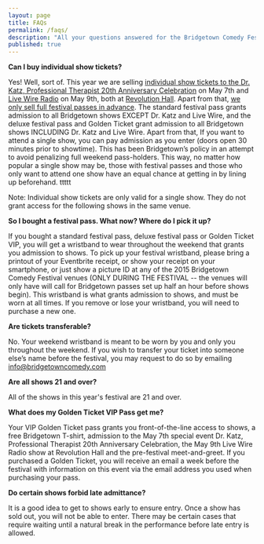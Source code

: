 ```yaml
---
layout: page
title: FAQs
permalink: /faqs/
description: "All your questions answered for the Bridgetown Comedy Festival in 2015!"
published: true
---
```


**Can I buy individual show tickets?**

Yes! Well, sort of. This year we are selling [individual show tickets to the Dr. Katz, Professional Therapist 20th Anniversary Celebration](https://www.ticketfly.com/purchase/event/796489) on May 7th and [Live Wire Radio](https://www.ticketfly.com/purchase/event/772911?utm_source=TICKETBUTTON) on May 9th, both at [Revolution Hall](http://www.revolutionhallpdx.com/). Apart from that, [we only sell full festival passes in advance](http://www.eventbrite.com/e/2015-bridgetown-comedy-festival-may-7-10-tickets-15878613360). The standard festival pass grants admission to all Bridgetown shows EXCEPT Dr. Katz and Live Wire, and the deluxe festival pass and Golden Ticket grant admission to all Bridgetown shows INCLUDING Dr. Katz and Live Wire. Apart from that, If you want to attend a single show, you can pay admission as you enter (doors open 30 minutes prior to showtime). This has been Bridgetown’s policy in an attempt to avoid penalizing full weekend pass-holders. This way, no matter how popular a single show may be, those with festival passes and those who only want to attend one show have an equal chance at getting in by lining up beforehand. ttttt

Note: Individual show tickets are only valid for a single show. They do not grant access for the following shows in the same venue.


**So I bought a festival pass. What now? Where do I pick it up?**

If you bought a standard festival pass, deluxe festival pass or Golden Ticket VIP, you will get a wristband to wear throughout the weekend that grants you admission to shows. To pick up your festival wristband, please bring a printout of your Eventbrite receipt, or show your receipt on your smartphone, or just show a picture ID at any of the 2015 Bridgetown Comedy Festival venues (ONLY DURING THE FESTIVAL -- the venues will only have will call for Bridgetown passes set up half an hour before shows begin). This wristband is what grants admission to shows, and must be worn at all times. If you remove or lose your wristband, you will need to purchase a new one.

**Are tickets transferable?**

No. Your weekend wristband is meant to be worn by you and only you throughout the weekend. If you wish to transfer your ticket into someone else’s name before the festival, you may request to do so by emailing [info@bridgetowncomedy.com](mailto:info@bridgetowncomedy.com)

**Are all shows 21 and over?**

All of the shows in this year's festival are 21 and over.

**What does my Golden Ticket VIP Pass get me?**

Your VIP Golden Ticket pass grants you front-of-the-line access to shows, a free Bridgetown T-shirt, admission to the May 7th special event Dr. Katz, Professional Therapist 20th Anniversary Celebration, the May 9th Live Wire Radio show at Revolution Hall and the pre-festival meet-and-greet. If you purchased a Golden Ticket, you will receive an email a week before the festival with information on this event via the email address you used when purchasing your pass.

**Do certain shows forbid late admittance?**

It is a good idea to get to shows early to ensure entry. Once a show has sold out, you will not be able to enter. There may be certain cases that require waiting until a natural break in the performance before late entry is allowed.
